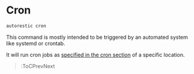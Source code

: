# Cron

```bash
autorestic cron
```

This command is mostly intended to be triggered by an automated system like systemd or crontab.

It will run cron jobs as [specified in the cron section](/location/cron) of a specific location.

> :ToCPrevNext
